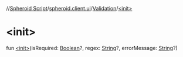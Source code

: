 //[Spheroid Script](../../index.md)/[spheroid.client.ui](../index.md)/[Validation](index.md)/[&lt;init&gt;](-init-.md)



# &lt;init&gt;  
 
fun [&lt;init&gt;](-init-.md)(isRequired: [Boolean](../../spheroid/-boolean/index.md)?, regex: [String](../../spheroid/-string/index.md)?, errorMessage: [String](../../spheroid/-string/index.md)?)  



